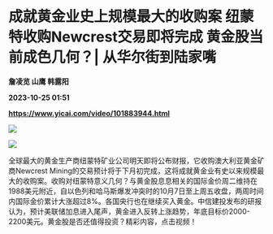 # 成就黄金业史上规模最大的收购案 纽蒙特收购Newcrest交易即将完成 黄金股当前成色几何？| 从华尔街到陆家嘴
**詹凌览 山鹰 韩露阳**

**2023-10-25 01:51**

**https://www.yicai.com/video/101883944.html**

![](http://imgcdn.yicai.com/vms-new/2023/10/a869a03e-a41c-43b2-ae76-c957ae7a6df2.png) 

![](https://imgcdn.yicai.com/uppics/images/2023/10/15704e134c37f0bf01c63807252c7253.jpg)

  
全球最大的黄金生产商纽蒙特矿业公司明天即将公布财报，它收购澳大利亚黄金矿商Newcrest Mining的交易预计将于下月初完成，这将成就黄金业有史以来规模最大的收购案。收购对纽蒙特意义几何？与黄金股息息相关的国际金价周二维持在1988美元附近，自以色列和哈马斯爆发冲突时的10月7日至上周五收盘，两周时间内国际金价累计大涨超过8%。各国央行也在继续买入黄金。中信建投发布的研报认为，预计美联储加息进入尾声，黄金进入反转上涨趋势，年底目标价2000-2200美元。黄金股是否还值得投资？精彩内容，点击视频！